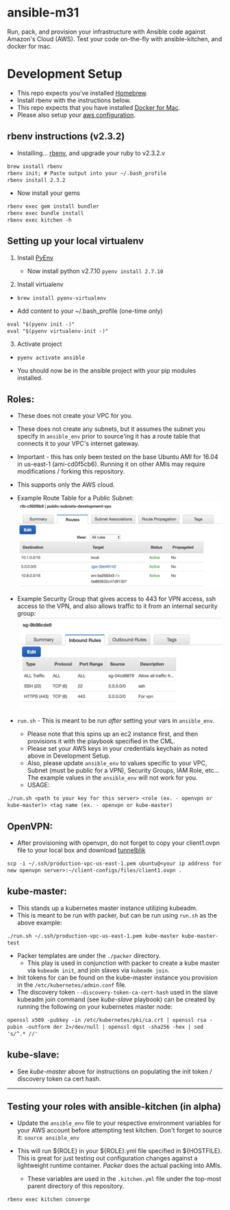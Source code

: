 # ansible-m31

Run, pack, and provision your infrastructure with Ansible code against Amazon's Cloud (AWS).
Test your code on-the-fly with ansible-kitchen, and docker for mac.


# Development Setup

* This repo expects you've installed [Homebrew](https://brew.sh/).
* Install rbenv with the instructions below.
* This repo expects that you have installed [Docker for Mac](https://docs.docker.com/docker-for-mac/install/).
* Please also setup your [aws configuration](http://docs.aws.amazon.com/cli/latest/userguide/cli-chap-getting-started.html).


## rbenv instructions (v2.3.2)
* Installing... [rbenv](https://jasoncharnes.com/install-ruby/), and upgrade your ruby to v2.3.2.v
```
brew install rbenv
rbenv init; # Paste output into your ~/.bash_profile
rbenv install 2.3.2
```

* Now install your gems
```
rbenv exec gem install bundler
rbenv exec bundle install
rbenv exec kitchen -h
```

## Setting up your local virtualenv
1. Install [PyEnv](https://github.com/pyenv/pyenv#homebrew-on-mac-os-x)
   - Now install python v2.7.10
     `pyenv install 2.7.10`

2. Install virtualenv
  - `brew install pyenv-virtualenv`
  * Add content to your ~/.bash_profile (one-time only)
```
eval "$(pyenv init -)"
eval "$(pyenv virtualenv-init -)"
```

3. Activate project
  - `pyenv activate ansible`

* You should now be in the ansible project with your pip modules installed.

## Roles:

* These does not create your VPC for you.
* These does not create any subnets, but it assumes the subnet you specify in `ansible_env` prior to source'ing it
  has a route table that connects it to your VPC's internet gateway.
* Important - this has only been tested on the base Ubuntu AMI for 16.04 in us-east-1 (ami-cd0f5cb6).  Running it on
  other AMIs may require modifications / forking this repository.
* This supports only the AWS cloud.
* Example Route Table for a Public Subnet:
![Alt text](/images/public_subnet.png?raw=true "Example Route Table.")

* Example Security Group that gives access to 443 for VPN access, ssh access to the VPN, and also allows traffic to it from an internal security group:
![Alt text](/images/vpn_sg.png?raw=true "Example VPN Security Group.")

* `run.sh` - This is meant to be run _after_ setting your vars in `ansible_env`.
  - Please note that this spins up an ec2 instance first, and then provisions it with the playbook specified in the CML.
  - Please set your AWS keys in your credentials keychain as noted above in Development Setup.
  - Also, please update `ansible_env` to values specific to your VPC, Subnet (must be public for a VPN), Security Groups,
    IAM Role, etc...  The example values in the `ansible_env` will not work for you.
  - USAGE:
```
./run.sh <path to your key for this server> <role (ex. - openvpn or kube-master)> <tag name (ex. - openvpn or kube-master)

```

## OpenVPN:
* After provisioning with openvpn, do not forget to copy your client1.ovpn file to your local box and download [tunnelblik](https://tunnelblick.net/downloads.html)
```
scp -i ~/.ssh/production-vpc-us-east-1.pem ubuntu@<your ip address for new openvpn server>:~/client-configs/files/client1.ovpn .
```

## kube-master:
* This stands up a kubernetes master instance utilizing kubeadm.
* This is meant to be run with packer, but can be run using `run.sh` as the above example:
```
./run.sh ~/.ssh/production-vpc-us-east-1.pem kube-master kube-master-test
```

* Packer templates are under the `./packer` directory.
  - This play is used in conjunction with packer to create a kube master via `kubeadm init`, and join slaves via `kubeadm join`.
* Init tokens for can be found on the kube-master instance you provision in the `/etc/kubernetes/admin.conf` file.
* The discovery token `--discovery-token-ca-cert-hash` used in the slave kubeadm join command (see *kube-slave* playbook) can be created by running the following on your kubernetes master node:
```
openssl x509 -pubkey -in /etc/kubernetes/pki/ca.crt | openssl rsa -pubin -outform der 2>/dev/null | openssl dgst -sha256 -hex | sed 's/^.* //'
```

## kube-slave:
* See *kube-master* above for instructions on populating the init token / discovery token ca cert hash.

---

## Testing your roles with ansible-kitchen (in alpha)

* Update the `ansible_env` file to your respective environment variables for your AWS account before attempting test kitchen.
  Don't forget to source it:
`source ansible_env`

* This will run ${ROLE} in your ${ROLE}.yml file specified in ${HOSTFILE}.  This is great for just testing out configuration changes
  against a lightweight runtime container.  *Packer* does the actual packing into AMIs.
  * These variables are used in the `.kitchen.yml` file under the top-most parent directory of this repository.

```
rbenv exec kitchen converge
```
